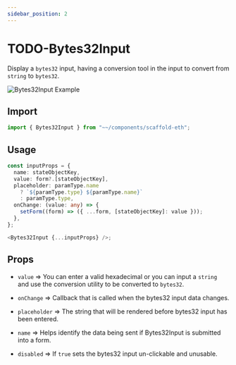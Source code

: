 ```yaml
---
sidebar_position: 2
---
```


# TODO-Bytes32Input

Display a `bytes32` input, having a conversion tool in the input to convert from `string` to `bytes32`.

![Bytes32Input Example](/img/Bytes32Input.png)

## Import

```ts
import { Bytes32Input } from "~~/components/scaffold-eth";
```

## Usage

```ts
const inputProps = {
  name: stateObjectKey,
  value: form?.[stateObjectKey],
  placeholder: paramType.name
    ? `${paramType.type} ${paramType.name}`
    : paramType.type,
  onChange: (value: any) => {
    setForm((form) => ({ ...form, [stateObjectKey]: value }));
  },
};

<Bytes32Input {...inputProps} />;
```

## Props

- `value` => You can enter a valid hexadecimal or you can input a `string` and use the conversion utility to be converted to `bytes32`.

- `onChange` => Callback that is called when the bytes32 input data changes.

- `placeholder` => The string that will be rendered before bytes32 input has been entered.

- `name` => Helps identify the data being sent if Bytes32Input is submitted into a form.

- `disabled` => If `true` sets the bytes32 input un-clickable and unusable.
